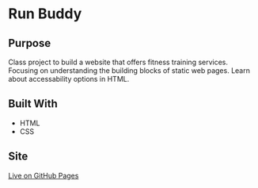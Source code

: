 # Run Buddy

## Purpose
Class project to build a website that offers fitness training services.
Focusing on understanding the building blocks of static web pages.
Learn about accessability options in HTML.

## Built With
* HTML
* CSS

## Site
[Live on GitHub Pages](https://dustinturp.github.io/mod1_prj)

